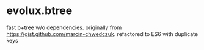# evolux.btree
fast b+tree w/o dependencies. originally from https://gist.github.com/marcin-chwedczuk. refactored to ES6 with duplicate keys
